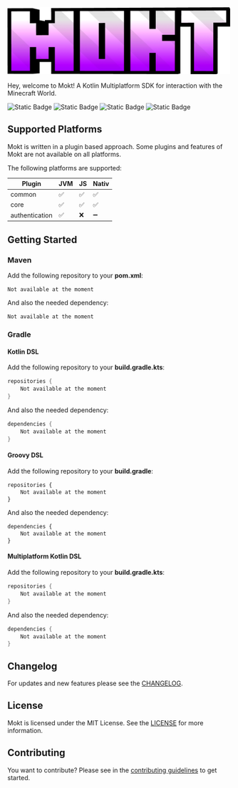 <img src="assets/mokt_full_alpha.png" alt="Mokt Logo" width="500px" height="150"/>

Hey, welcome to Mokt!
A Kotlin Multiplatform SDK for interaction with the Minecraft World.

![Static Badge](https://img.shields.io/badge/kotlin-redtronics?style=flat&logo=kotlin&labelColor=white&color=purple&link=https%3A%2F%2Fkotlinlang.org%2F)
![Static Badge](https://img.shields.io/badge/MIT-redtronics?style=flat&logoColor=black&label=license&labelColor=white&color=purple&link=https%3A%2F%2Fkotlinlang.org%2F)
![Static Badge](https://code.redtronics.dev/nils.jaekel/mokt/badges/master/pipeline.svg)
![Static Badge](https://code.redtronics.dev/nils.jaekel/mokt/-/badges/release.svg)

## Supported Platforms
Mokt is written in a plugin based approach.
Some plugins and features of Mokt are not available on all platforms.

The following platforms are supported:

| Plugin         | JVM | JS | Nativ |
|----------------|-----|----|-------|
| common         | ✅   | ✅  | ✅     |
| core           | ✅   | ✅  | ✅     |
| authentication | ✅   | ❌  | ➖     |

## Getting Started
### Maven
Add the following repository to your **pom.xml**:
```
Not available at the moment
```
And also the needed dependency:
```
Not available at the moment
```

### Gradle
#### Kotlin DSL
Add the following repository to your **build.gradle.kts**:
```kotlin
repositories {
    Not available at the moment
}
```
And also the needed dependency:
```kotlin
dependencies {
    Not available at the moment
}
```

#### Groovy DSL
Add the following repository to your **build.gradle**:
```
repositories {
    Not available at the moment
}
```
And also the needed dependency:
```
dependencies {
    Not available at the moment
}
```

#### Multiplatform Kotlin DSL
Add the following repository to your **build.gradle.kts**:
```kotlin
repositories {
    Not available at the moment
}
```
And also the needed dependency:
```kotlin
dependencies {
    Not available at the moment
}
```

## Changelog
For updates and new features please see the [CHANGELOG](CHANGELOG.md).

## License
Mokt is licensed under the MIT License. See the [LICENSE](LICENSE) for more information.

## Contributing
You want to contribute? Please see in the [contributing guidelines](CONTRIBUTING.md) to get started.
